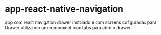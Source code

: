 # app-react-native-navigation
app com react navigation drawer instalado e com screens cofiguradas para Drawer utilizando um component icon tabs para abrir o drawer
